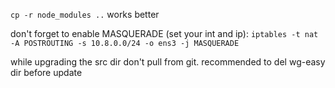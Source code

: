 `cp -r node_modules ..`
works better

don't forget to enable MASQUERADE (set your int and ip):
`iptables -t nat -A POSTROUTING -s 10.8.0.0/24 -o ens3 -j MASQUERADE`

while upgrading the src dir don't pull from git. recommended to del wg-easy dir before update